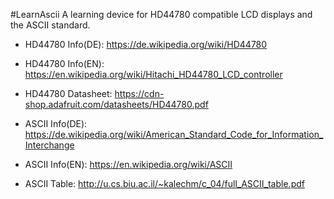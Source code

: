 #LearnAscii
A learning device for HD44780 compatible LCD displays and the ASCII standard.
* HD44780 Info(DE): https://de.wikipedia.org/wiki/HD44780
* HD44780 Info(EN): https://en.wikipedia.org/wiki/Hitachi_HD44780_LCD_controller
* HD44780 Datasheet: https://cdn-shop.adafruit.com/datasheets/HD44780.pdf

* ASCII Info(DE): https://de.wikipedia.org/wiki/American_Standard_Code_for_Information_Interchange
* ASCII Info(EN): https://en.wikipedia.org/wiki/ASCII
* ASCII Table: http://u.cs.biu.ac.il/~kalechm/c_04/full_ASCII_table.pdf
